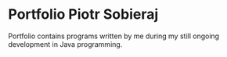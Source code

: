# Portfolio Piotr Sobieraj
Portfolio contains programs written by me during my still ongoing development in Java programming.

